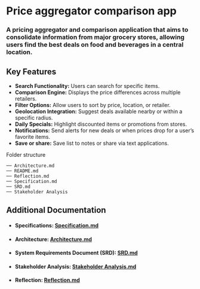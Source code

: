 # Price aggregator comparison app

### A pricing aggregator and comparison application that aims to consolidate information from major grocery stores, allowing users find the best deals on food and beverages in a central location.

## Key Features	

* **Search Functionality:** Users can search for specific items.
* **Comparison Engine:** Displays the price differences across multiple retailers.
* **Filter Options:** Allow users to sort by price, location, or retailer.
* **Geolocation Integration:** Suggest deals available nearby or within a specific radius.
* **Daily Specials:** Highlight discounted items or promotions from stores.
* **Notifications:** Send alerts for new deals or when prices drop for a user’s favorite items.
* **Save or share:** Save list to notes or share via text applications.

Folder structure

    ── Architecture.md
    ── README.md
    ── Reflection.md
    ── Specification.md
    ── SRD.md
    ── Stakeholder Analysis

## Additional Documentation

* #### Specifications: [Specification.md](Specification.md)
* #### Architecture: [Architecture.md](Architecture.md)
* #### System Requirements Document (SRD): [SRD.md](SRD.md)
* #### Stakeholder Analysis: [Stakeholder Analysis.md](Stakeholder%20Analysis.md)
* #### Reflection: [Reflection.md](Reflection.md)